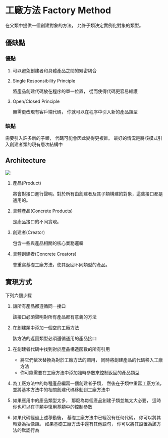# 工廠方法 Factory Method
在父類中提供一個創建對象的方法， 允許子類決定實例化對象的類型。

## 優缺點
### 優點
1. 可以避免創建者和具體產品之間的緊密耦合
    
2. Single Responsibility Principle

    將產品創建代碼放在程序的單一位置， 從而使得代碼更容易維護

3. Open/Closed Principle

   無需更改現有客戶端代碼， 你就可以在程序中引入新的產品類型

### 缺點
需要引入許多新的子類， 代碼可能會因此變得更複雜。 
最好的情況是將該模式引入創建者類的現有層次結構中

## Architecture

![](https://refactoringguru.cn/images/patterns/diagrams/factory-method/structure.png?id=4cba0803f42517cfe854)

1. 產品(Product)

    將會對接口進行聲明。對於所有由創建者及其子類構建的對象，這些接口都是通用的。

2. 具體產品(Concrete Products)
    
    是產品接口的不同實現。

3. 創建者(Creator)

    包含一些與產品相關的核心業務邏輯
    
4. 具體創建者(Concrete Creators)
    
    會重寫基礎工廠方法，使其返回不同類型的產品。
    
## 實現方式
下列六個步驟
1. 讓所有產品都遵循同一接口
    
    該接口必須聲明對所有產品都有意義的方法

2. 在創建類中添加一個空的工廠方法
    
    該方法的返回類型必須遵循通用的產品接口

3. 在創建者代碼中找到對於產品構造函數的所有引用

    * 將它們依次替換為對於工廠方法的調用， 同時將創建產品的代碼移入工廠方法
    * 你可能需要在工廠方法中添加臨時參數來控制返回的產品類型
    
4. 為工廠方法中的每種產品編寫一個創建者子類， 然後在子類中重寫工廠方法， 並將基本方法中的相關創建代碼移動到工廠方法中
5. 如果應用中的產品類型太多， 那麼為每個產品創建子類並無太大必要， 這時你也可以在子類中復用基類中的控制參數
6. 如果代碼經過上述移動後， 基礎工廠方法中已經沒有任何代碼， 你可以將其轉變為抽像類。 如果基礎工廠方法中還有其他語句， 你可以將其設置為該方法的默認行為